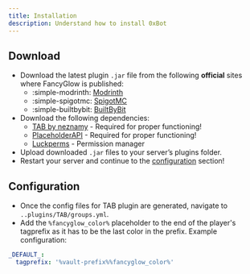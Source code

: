 ```yaml
---
title: Installation
description: Understand how to install 0xBot
---
```



## Download
- Download the latest plugin `.jar` file from the following **official** sites where FancyGlow is published:
    - :simple-modrinth: [Modrinth](https://modrinth.com/plugin/fancy-glow)
    - :simple-spigotmc: [SpigotMC](https://www.spigotmc.org/resources/116326/)
    - :simple-builtbybit: [BuiltByBit](https://builtbybit.com/resources/43517/)
- Download the following dependencies:
    - [TAB by neznamy](https://modrinth.com/plugin/tab-was-taken/) - Required for proper functioning!
    - [PlaceholderAPI](https://www.spigotmc.org/resources/placeholderapi.6245/) - Required for proper functioning!
    - [Luckperms](https://modrinth.com/plugin/luckperms) - Permission manager
- Upload downloaded `.jar` files to your server’s plugins folder.
- Restart your server and continue to the [configuration](#configuration) section!

## Configuration

- Once the config files for TAB plugin are generated, navigate to `..plugins/TAB/groups.yml`.
- Add the `%fancyglow_color%` placeholder to the end of the player's tagprefix as it has to be the last color in the
  prefix. Example configuration:

```yml title="groups.yml"
_DEFAULT_:
  tagprefix: '%vault-prefix%%fancyglow_color%'
```
